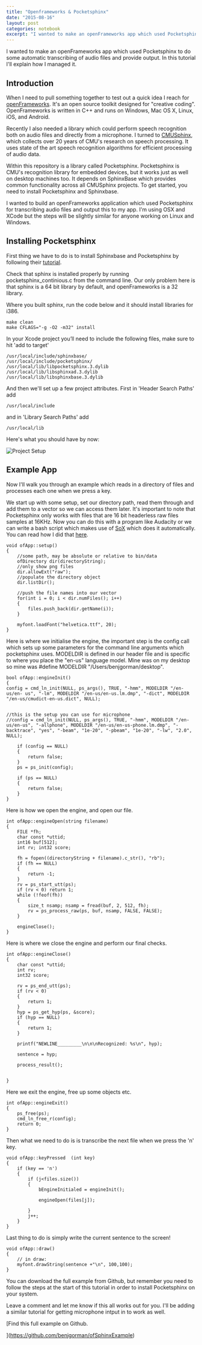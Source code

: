 ```yaml
---
title: "Openframeworks & Pocketsphinx"
date: "2015-08-16"
layout: post
categories: notebook
excerpt: "I wanted to make an openFrameworks app which used Pocketsphinx to do some automatic transcribing of audio files and provide output. In this tutorial I'll explain how I managed it."
---
```


I wanted to make an openFrameworks app which used Pocketsphinx to do some automatic transcribing of audio files and provide output. In this tutorial I'll explain how I managed it.

## Introduction

When I need to pull something together to test out a quick idea I reach for [openFrameworks](http://www.openframeworks.cc/). It's an open source toolkit designed for "creative coding". OpenFrameworks is written in C++ and runs on Windows, Mac OS X, Linux, iOS, and Android.

Recently I also needed a library which could perform speech recognition both on audio files and directly from a microphone. I turned to [CMUSphinx](http://cmusphinx.sourceforge.net), which collects over 20 years of CMU's research on speech processing. It uses state of the art speech recognition algorithms for efficient processing of audio data.

Within this repository is a library called Pocketsphinx. Pocketsphinx is CMU's recognition library for embedded devices, but it works just as well on desktop machines too. It depends on SphinxBase which provides common functionality across all CMUSphinx projects. To get started, you need to install Pocketsphinx and Sphinxbase.

I wanted to build an openFrameworks application which used Pocketsphinx for transcribing audio files and output this to my app. I'm using OSX and XCode but the steps will be slightly similar for anyone working on Linux and Windows.

## Installing Pocketsphinx

First thing we have to do is to install Sphinxbase and Pocketsphinx by following their [tutorial](http://cmusphinx.sourceforge.net/wiki/tutorialpocketsphinx).

Check that sphinx is installed properly by running pocketsphinx\_continious.c from the command line. Our only problem here is that sphinx is a 64 bit library by default, and openFrameworks is a 32 library.

Where you built sphinx, run the code below and it should install libraries for i386.

```
make clean
make CFLAGS="-g -O2 -m32" install
```

In your Xcode project you’ll need to include the following files, make sure to hit 'add to target'

```
/usr/local/include/sphinxbase/
/usr/local/include/pocketsphinx/
/usr/local/lib/libpocketsphinx.3.dylib
/usr/local/lib/libsphinxad.3.dylib
/usr/local/lib/libsphinxbase.3.dylib
```

And then we'll set up a few project attributes. First in 'Header Search Paths' add

```
/usr/local/include
```

and in 'Library Search Paths' add

```
/usr/local/lib
```

Here's what you should have by now:

![Project Setup](/assets/images/post_images/project_setup.png)

## Example App

Now I'll walk you through an example which reads in a directory of files and processes each one when we press a key.

We start up with some setup, set our directory path, read them through and add them to a vector so we can access them later. It's important to note that Pocketsphinx only works with files that are 16 bit headerless raw files samples at 16KHz. Now you can do this with a program like Audacity or we can write a bash script which makes use of [SoX](http://sox.sourceforge.net/) which does it automatically. You can read how I did that [here](http://benjgorman.com/working-with-pocketsphinx/).

```
void ofApp::setup()
{
    //some path, may be absolute or relative to bin/data
    ofDirectory dir(directoryString);
    //only show png files
    dir.allowExt("raw");
    //populate the directory object
    dir.listDir();

    //push the file names into our vector
    for(int i = 0; i < dir.numFiles(); i++)
    {
        files.push_back(dir.getName(i));
    }

    myfont.loadFont("helvetica.ttf", 20);
}
```

Here is where we initialise the engine, the important step is the config call which sets up some parameters for the command line arguments which pocketsphinx uses. MODELDIR is defined in our header file and is specific to where you place the "en-us" language model. Mine was on my desktop so mine was #define MODELDIR "/Users/benjgorman/desktop".

```
bool ofApp::engineInit()
{
config = cmd_ln_init(NULL, ps_args(), TRUE, "-hmm", MODELDIR "/en-us/en- us", "-lm", MODELDIR "/en-us/en-us.lm.dmp", "-dict", MODELDIR "/en-us/cmudict-en-us.dict", NULL);


//this is the setup you can use for microphone
//config = cmd_ln_init(NULL, ps_args(), TRUE, "-hmm", MODELDIR "/en-us/en-us", "-allphone", MODELDIR "/en-us/en-us-phone.lm.dmp", "-backtrace", "yes", "-beam", "1e-20", "-pbeam", "1e-20", "-lw", "2.0", NULL);

    if (config == NULL)
    {
        return false;
    }
    ps = ps_init(config);

    if (ps == NULL)
    {
        return false;
    }
}
```

Here is how we open the engine, and open our file.

```
int ofApp::engineOpen(string filename)
{
    FILE *fh;
    char const *uttid;
    int16 buf[512];
    int rv; int32 score;

    fh = fopen((directoryString + filename).c_str(), "rb");
    if (fh == NULL)
    {
        return -1;
    }
    rv = ps_start_utt(ps);
    if (rv < 0) return 1;
    while (!feof(fh))
    {
        size_t nsamp; nsamp = fread(buf, 2, 512, fh);
        rv = ps_process_raw(ps, buf, nsamp, FALSE, FALSE);
    }

    engineClose();
}
```

Here is where we close the engine and perform our final checks.

```
int ofApp::engineClose()
{
    char const *uttid;
    int rv;
    int32 score;

    rv = ps_end_utt(ps);
    if (rv < 0)
    {
        return 1;
    }
    hyp = ps_get_hyp(ps, &score);
    if (hyp == NULL)
    {
        return 1;
    }

    printf("NEWLINE_________\n\n\nRecognized: %s\n", hyp);

    sentence = hyp;

    process_result();


}
```

Here we exit the engine, free up some objects etc.

```
int ofApp::engineExit()
{
    ps_free(ps);
    cmd_ln_free_r(config);
    return 0;
}
```

Then what we need to do is is transcribe the next file when we press the 'n' key.

```
void ofApp::keyPressed  (int key)
{
    if (key == 'n')
    {
        if (j<files.size())
        {
            bEngineInitialed = engineInit();

            engineOpen(files[j]);

        }
        j++;
    }
}
```

Last thing to do is simply write the current sentence to the screen!

```
void ofApp::draw()
{
    // in draw:
    myfont.drawString(sentence +"\n", 100,100);
}
```

You can download the full example from Github, but remember you need to follow the steps at the start of this tutorial in order to install Pocketsphinx on your system.

Leave a comment and let me know if this all works out for you. I'll be adding a similar tutorial for getting microphone intput in to work as well.

[Find this full example on Github.

](https://github.com/benjgorman/ofSphinxExample)
